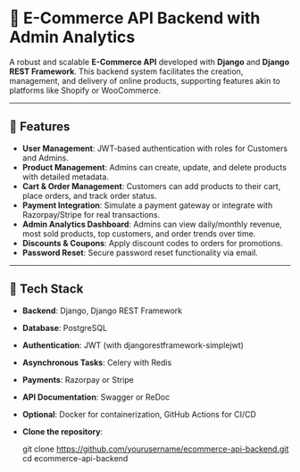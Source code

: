 # 🛒 E-Commerce API Backend with Admin Analytics

A robust and scalable **E-Commerce API** developed with **Django** and **Django REST Framework**. This backend system facilitates the creation, management, and delivery of online products, supporting features akin to platforms like Shopify or WooCommerce.

---

## 🚀 Features

- **User Management**: JWT-based authentication with roles for Customers and Admins.
- **Product Management**: Admins can create, update, and delete products with detailed metadata.
- **Cart & Order Management**: Customers can add products to their cart, place orders, and track order status.
- **Payment Integration**: Simulate a payment gateway or integrate with Razorpay/Stripe for real transactions.
- **Admin Analytics Dashboard**: Admins can view daily/monthly revenue, most sold products, top customers, and order trends over time.
- **Discounts & Coupons**: Apply discount codes to orders for promotions.
- **Password Reset**: Secure password reset functionality via email.

---

## 🧱 Tech Stack

- **Backend**: Django, Django REST Framework
- **Database**: PostgreSQL
- **Authentication**: JWT (with djangorestframework-simplejwt)
- **Asynchronous Tasks**: Celery with Redis
- **Payments**: Razorpay or Stripe
- **API Documentation**: Swagger or ReDoc
- **Optional**: Docker for containerization, GitHub Actions for CI/CD

- **Clone the repository**:

  
   git clone https://github.com/yourusername/ecommerce-api-backend.git
   cd ecommerce-api-backend
